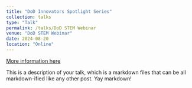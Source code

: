 ```yaml
---
title: "DoD Innovators Spotlight Series"
collection: talks
type: "Talk"
permalink: /talks/DoD STEM Webinar
venue: "DoD STEM Webinar"
date: 2024-08-20
location: "Online"
---
```


[More information here](http://example2.com)

This is a description of your talk, which is a markdown files that can be all markdown-ified like any other post. Yay markdown!
